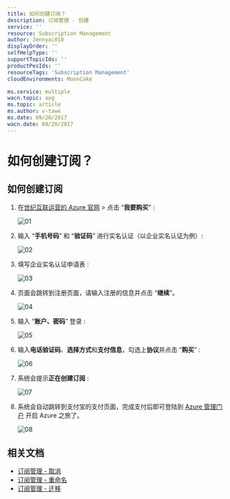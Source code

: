 ```yaml
---
title: 如何创建订阅？
description: 订阅管理 - 创建
service: ''
resource: Subscription Management
author: Jennyai010
displayOrder: ''
selfHelpType: ''
supportTopicIds: ''
productPesIds: ''
resourceTags: 'Subscription Management'
cloudEnvironments: MoonCake

ms.service: multiple
wacn.topic: aog
ms.topic: article
ms.author: v-tawe
ms.date: 09/20/2017
wacn.date: 09/20/2017
---
```

# 如何创建订阅？

## 如何创建订阅

1. 在[世纪互联运营的 Azure 官网](https://www.azure.cn/) > 点击 “**我要购买**” :

    ![01](media/aog-commerce-subscription-management-create/01.png)
    
2. 输入 “**手机号码**” 和 “**验证码**” 进行实名认证（以企业实名认证为例）:

    ![02](media/aog-commerce-subscription-management-create/02.png)

3. 填写企业实名认证申请表 :

    ![03](media/aog-commerce-subscription-management-create/03.png)

4. 页面会跳转到注册页面，请输入注册的信息并点击 “**继续**”。

    ![04](media/aog-commerce-subscription-management-create/04.png)

5. 输入 “**账户、密码**” 登录 :

    ![05](media/aog-commerce-subscription-management-create/05.png)
    
6. 输入**电话验证码**、**选择方式**和**支付信息**，勾选上**协议**并点击 “**购买**” :

    ![06](media/aog-commerce-subscription-management-create/06.png)
    
7. 系统会提示**正在创建订阅** :
    
    ![07](media/aog-commerce-subscription-management-create/07.png)

8. 系统会自动跳转到支付宝的支付页面，完成支付后即可登陆到 [Azure 管理门户](https://portal.azure.cn) 开启 Azure 之旅了。

    ![08](media/aog-commerce-subscription-management-create/08.png)

## 相关文档

- [订阅管理 - 取消](aog-subscription-management-cancel.md)
- [订阅管理 - 重命名](aog-subscription-management-rename.md)
- [订阅管理 - 迁移](aog-subscription-management-migrate.md)